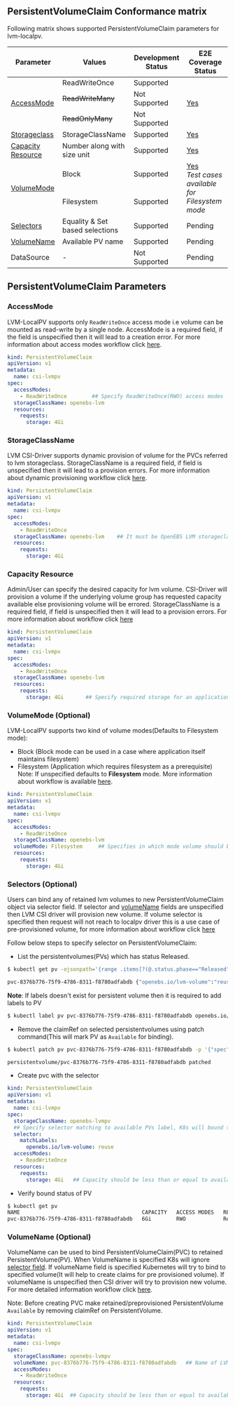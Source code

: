 ## PersistentVolumeClaim Conformance matrix

Following matrix shows supported PersistentVolumeClaim parameters for lvm-localpv.

<table>
  <thead>
    <tr>
      <th> Parameter </th>
      <th> Values </th>
      <th> Development Status </th>
      <th> E2E Coverage Status </th>
    </tr>
  </thead>
  <tbody>
    <tr>
      <td rowspan=3> <a href="#accessmode"> AccessMode </a> </td>
      <td> ReadWriteOnce </td>
      <td> Supported </td>
      <td rowspan=3> <a href="https://github.com/openebs/lvm-localpv/tree/master/e2e-tests/experiments/lvm-localpv-provisioner#readme"> Yes </a> </td>
    </tr>
    <tr>
      <td> <strike> ReadWriteMany </strkie> </td>
      <td> Not Supported </td>
    </tr>
    <tr>
      <td> <strike> ReadOnlyMany </strike> </td>
      <td> Not Supported </td>
    </tr>
    <tr>
      <td> <a href="#storageclassname"> Storageclass </td>
      <td> StorageClassName </td>
      <td> Supported </td>
      <td> <a href="https://github.com/openebs/lvm-localpv/tree/master/e2e-tests/experiments/lvm-localpv-provisioner#readme"> Yes </a> </td>
    </tr>
    <tr>
      <td> <a href="#capacity-resource"> Capacity Resource </a> </td>
      <td> Number along with size unit </td>
      <td> Supported </td>
      <td> <a href="https://github.com/openebs/lvm-localpv/tree/master/e2e-tests/experiments/functional/lvm-volume-resize#readme"> Yes </a> </td>
    </tr>
    <tr>
      <td rowspan=2> <a href="#volumemode-optional"> VolumeMode </a> </td>
      <td> Block </td>
      <td> Supported </td>
      <td rowspan=2> <a href="https://github.com/openebs/lvm-localpv/blob/master/e2e-tests/apps/percona/deployers/run_e2e_test.yml"> Yes </a> <br> <i> Test cases available for Filesystem mode </i> </br> </td>
    </tr>
    <tr>
      <td> Filesystem </td>
      <td> Supported </td>
    </tr>
    <tr>
      <td> <a href="#selectors-optional"> Selectors </a> </td>
      <td> Equality & Set based selections </td>
      <td> Supported </td>
      <td> Pending </td>
    </tr>
    <tr>
      <td> <a href="#volumename-optional"> VolumeName </a> </td>
      <td> Available PV name </td>
      <td> Supported </td>
      <td> Pending </td>
    </tr>
    <tr>
      <td> DataSource </td>
      <td> - </td>
      <td> Not Supported </td>
      <td> Pending </td>
    </tr>
  </tbody>
</table>


## PersistentVolumeClaim Parameters

### AccessMode

LVM-LocalPV supports only `ReadWriteOnce` access mode i.e volume can be mounted as read-write by a single node. AccessMode is a required field, if the field is unspecified then it will lead to a creation error. For more information about access modes workflow click [here](../design/lvm/persistent-volume-claim/access_mode.md).
```yaml
kind: PersistentVolumeClaim
apiVersion: v1
metadata:
  name: csi-lvmpv
spec:
  accessModes:
    - ReadWriteOnce        ## Specify ReadWriteOnce(RWO) access modes
  storageClassName: openebs-lvm
  resources:
    requests:
      storage: 4Gi
```

### StorageClassName

LVM CSI-Driver supports dynamic provision of volume for the PVCs referred to lvm storageclass. StorageClassName is a required field, if field is unspecified then it will lead to a provision errors. For more information about dynamic provisioning workflow click [here](../design/lvm/persistent-volume-claim/storage_class.md).

```yaml
kind: PersistentVolumeClaim
apiVersion: v1
metadata:
  name: csi-lvmpv
spec:
  accessModes:
    - ReadWriteOnce
  storageClassName: openebs-lvm    ## It must be OpenEBS LVM storageclass for provisioning LVM volumes
  resources:
    requests:
      storage: 4Gi
```

### Capacity Resource

Admin/User can specify the desired capacity for lvm volume. CSI-Driver will provision a volume if the underlying volume group has requested capacity available else provisioning volume will be errored. StorageClassName is a required field, if field is unspecified then it will lead to a provision errors. For more information about workflow click [here](../design/lvm/persistent-volume-claim/capacity_resource.md)

```yaml
kind: PersistentVolumeClaim
apiVersion: v1
metadata:
  name: csi-lvmpv
spec:
  accessModes:
    - ReadWriteOnce
  storageClassName: openebs-lvm
  resources:
    requests:
      storage: 4Gi       ## Specify required storage for an application
```

### VolumeMode (Optional)

LVM-LocalPV supports two kind of volume modes(Defaults to Filesystem mode):
- Block  (Block mode can be used in a case where application itself maintains filesystem)
- Filesystem (Application which requires filesystem as a prerequisite)
Note: If unspecified defaults to **Filesystem** mode. More information about workflow
      is available [here](../design/lvm/persistent-volume-claim/volume_mode.md).

```yaml
kind: PersistentVolumeClaim
apiVersion: v1
metadata:
  name: csi-lvmpv
spec:
  accessModes:
    - ReadWriteOnce
  storageClassName: openebs-lvm
  volumeMode: Filesystem     ## Specifies in which mode volume should be attached to pod
  resources:
    requests:
      storage: 4Gi
```


### Selectors (Optional)

Users can bind any of retained lvm volumes to new PersistentVolumeClaim object via selector field. If selector and [volumeName](#volumename-optional) fields are unspecified then LVM CSI driver will provision new volume. If volume selector is specified then request will not reach to localpv driver this is a use case of pre-provisioned volume, for more information about workflow click [here](../design/lvm/persistent-volume-claim/selector.md)

Follow below steps to specify selector on PersistentVolumeClaim:

- List the persistentvolumes(PVs) which has status Released.
```sh
$ kubectl get pv -ojsonpath='{range .items[?(@.status.phase=="Released")]}{.metadata.name} {.metadata.labels}{"\n"}'

pvc-8376b776-75f9-4786-8311-f8780adfabdb {"openebs.io/lvm-volume":"reuse"}
```
**Note**: If labels doesn't exist for persistent volume then it is required to add labels to PV
```sh
$ kubectl label pv pvc-8376b776-75f9-4786-8311-f8780adfabdb openebs.io/lvm-volume=reuse
```

- Remove the claimRef on selected persistentvolumes using patch command(This will mark PV as `Available` for binding).
```sh
$ kubectl patch pv pvc-8376b776-75f9-4786-8311-f8780adfabdb -p '{"spec":{"claimRef": null}}'

persistentvolume/pvc-8376b776-75f9-4786-8311-f8780adfabdb patched
```
- Create pvc with the selector
```yaml
kind: PersistentVolumeClaim
apiVersion: v1
metadata:
  name: csi-lvmpv
spec:
  storageClassName: openebs-lvmpv
  ## Specify selector matching to available PVs label, K8s will bound to any of available PV matches to specified labels
  selector:
    matchLabels:
      openebs.io/lvm-volume: reuse
  accessModes:
    - ReadWriteOnce
  resources:
    requests:
      storage: 4Gi   ## Capacity should be less than or equal to available PV capacities
```
- Verify bound status of PV
```sh
$ kubectl get pv
NAME                                       CAPACITY   ACCESS MODES   RECLAIM POLICY   STATUS   CLAIM               STORAGECLASS    REASON   AGE
pvc-8376b776-75f9-4786-8311-f8780adfabdb   6Gi        RWO            Retain           Bound    default/csi-lvmpv   openebs-lvmpv   9h
```

### VolumeName (Optional)

VolumeName can be used to bind PersistentVolumeClaim(PVC) to retained PersistentVolume(PV). When VolumeName is specified K8s will ignore [selector field](#selectors-optional). If volumeName field is specified Kubernetes will try to bind to specified volume(It will help to create claims for pre provisioned volume). If volumeName is unspecified then CSI driver will try to provision new volume. For more detailed information workflow click [here](../design/lvm/persistent-volume-claim/volume_name.md).

Note: Before creating PVC make retained/preprovisioned PersistentVolume `Available` by removing claimRef on PersistentVolume.

```yaml
kind: PersistentVolumeClaim
apiVersion: v1
metadata:
  name: csi-lvmpv
spec:
  storageClassName: openebs-lvmpv
  volumeName: pvc-8376b776-75f9-4786-8311-f8780adfabdb   ## Name of LVM volume present in Available state
  accessModes:
    - ReadWriteOnce
  resources:
    requests:
      storage: 4Gi  ## Capacity should be less than or equal to available PV capacities
```
